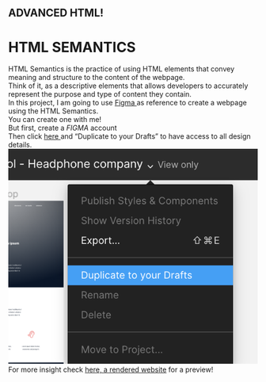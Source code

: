 ## ADVANCED HTML!
# HTML SEMANTICS
HTML Semantics is the practice of using HTML elements that convey meaning and structure to the content of the webpage.<br>
Think of it, as a descriptive elements that allows developers to accurately represent the purpose and type of content they contain.<br>
In this project, I am going to use <a href="https://www.figma.com/file/dyYL6Ku4WG7vsdpwvlcJZC/Homepage?type=design&node-id=0-1&mode=design&t=Wk9JYJBBxrbIRSDK-0"> Figma </a> as reference to create a webpage using the HTML Semantics.<br>
You can create one with me!<br>
But first, create a <em>FIGMA</em> account<br> 
Then click <a href="https://www.figma.com/file/dyYL6Ku4WG7vsdpwvlcJZC/Homepage?type=design&node-id=0-1&mode=design&t=Wk9JYJBBxrbIRSDK-0"> here </a> and “Duplicate to your Drafts” to have access to all design details.<br>
<img src="../IMAGES/draft-duplicate.png" alt="figma"> <br>
For more insight check <a href="https://htmlpreview.github.io/?https://github.com/Jepkor1r/alx_html_css/blob/main/html_advanced/index.html">here, a rendered website</a> for a preview!